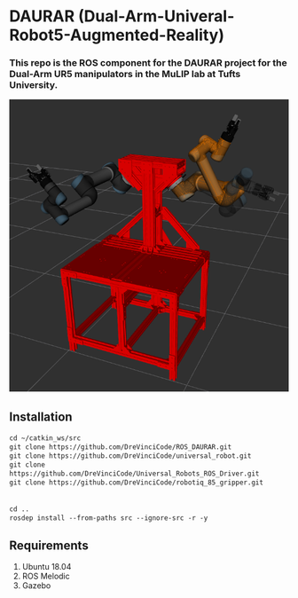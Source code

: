 # DAURAR (Dual-Arm-Univeral-Robot5-Augmented-Reality)
### This repo is the ROS component for the DAURAR project for the Dual-Arm UR5 manipulators in the MuLIP lab at Tufts University.

![Alt text](demos/daurar.png)

## Installation 

```
cd ~/catkin_ws/src
git clone https://github.com/DreVinciCode/ROS_DAURAR.git
git clone https://github.com/DreVinciCode/universal_robot.git
git clone https://github.com/DreVinciCode/Universal_Robots_ROS_Driver.git
git clone https://github.com/DreVinciCode/robotiq_85_gripper.git 


cd ..
rosdep install --from-paths src --ignore-src -r -y

```

## Requirements
1. Ubuntu 18.04
2. ROS Melodic
3. Gazebo
